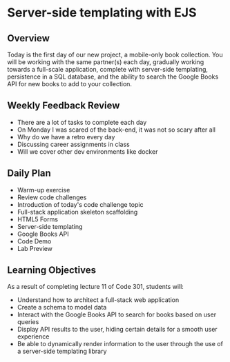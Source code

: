 # Server-side templating with EJS

## Overview

Today is the first day of our new project, a mobile-only book collection. You will be working with the same partner(s) each day, gradually working towards a full-scale application, complete with server-side templating, persistence in a SQL database, and the ability to search the Google Books API for new books to add to your collection.

## Weekly Feedback Review

- There are a lot of tasks to complete each day
- On Monday I was scared of the back-end, it was not so scary after all
- Why do we have a retro every day
- Discussing career assignments in class
- Will we cover other dev environments like docker

## Daily Plan

- Warm-up exercise
- Review code challenges
- Introduction of today's code challenge topic
- Full-stack application skeleton scaffolding
- HTML5 Forms
- Server-side templating
- Google Books API
- Code Demo
- Lab Preview

## Learning Objectives

As a result of completing lecture 11 of Code 301, students will:
- Understand how to architect a full-stack web application 
- Create a schema to model data
- Interact with the Google Books API to search for books based on user queries
- Display API results to the user, hiding certain details for a smooth user experience
- Be able to dynamically render information to the user through the use of a server-side templating library
